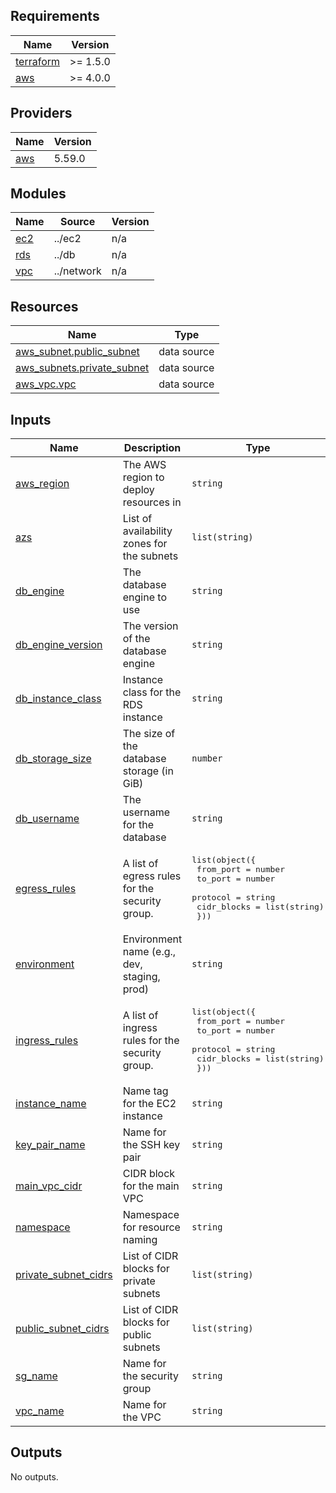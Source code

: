 <!-- BEGIN_TF_DOCS -->
## Requirements

| Name | Version |
|------|---------|
| <a name="requirement_terraform"></a> [terraform](#requirement\_terraform) | >= 1.5.0 |
| <a name="requirement_aws"></a> [aws](#requirement\_aws) | >= 4.0.0 |

## Providers

| Name | Version |
|------|---------|
| <a name="provider_aws"></a> [aws](#provider\_aws) | 5.59.0 |

## Modules

| Name | Source | Version |
|------|--------|---------|
| <a name="module_ec2"></a> [ec2](#module\_ec2) | ../ec2 | n/a |
| <a name="module_rds"></a> [rds](#module\_rds) | ../db | n/a |
| <a name="module_vpc"></a> [vpc](#module\_vpc) | ../network | n/a |

## Resources

| Name | Type |
|------|------|
| [aws_subnet.public_subnet](https://registry.terraform.io/providers/hashicorp/aws/latest/docs/data-sources/subnet) | data source |
| [aws_subnets.private_subnet](https://registry.terraform.io/providers/hashicorp/aws/latest/docs/data-sources/subnets) | data source |
| [aws_vpc.vpc](https://registry.terraform.io/providers/hashicorp/aws/latest/docs/data-sources/vpc) | data source |

## Inputs

| Name | Description | Type | Default | Required |
|------|-------------|------|---------|:--------:|
| <a name="input_aws_region"></a> [aws\_region](#input\_aws\_region) | The AWS region to deploy resources in | `string` | n/a | yes |
| <a name="input_azs"></a> [azs](#input\_azs) | List of availability zones for the subnets | `list(string)` | n/a | yes |
| <a name="input_db_engine"></a> [db\_engine](#input\_db\_engine) | The database engine to use | `string` | n/a | yes |
| <a name="input_db_engine_version"></a> [db\_engine\_version](#input\_db\_engine\_version) | The version of the database engine | `string` | n/a | yes |
| <a name="input_db_instance_class"></a> [db\_instance\_class](#input\_db\_instance\_class) | Instance class for the RDS instance | `string` | n/a | yes |
| <a name="input_db_storage_size"></a> [db\_storage\_size](#input\_db\_storage\_size) | The size of the database storage (in GiB) | `number` | n/a | yes |
| <a name="input_db_username"></a> [db\_username](#input\_db\_username) | The username for the database | `string` | n/a | yes |
| <a name="input_egress_rules"></a> [egress\_rules](#input\_egress\_rules) | A list of egress rules for the security group. | <pre>list(object({<br>    from_port   = number<br>    to_port     = number<br>    protocol    = string<br>    cidr_blocks = list(string)<br>  }))</pre> | n/a | yes |
| <a name="input_environment"></a> [environment](#input\_environment) | Environment name (e.g., dev, staging, prod) | `string` | n/a | yes |
| <a name="input_ingress_rules"></a> [ingress\_rules](#input\_ingress\_rules) | A list of ingress rules for the security group. | <pre>list(object({<br>    from_port   = number<br>    to_port     = number<br>    protocol    = string<br>    cidr_blocks = list(string)<br>  }))</pre> | n/a | yes |
| <a name="input_instance_name"></a> [instance\_name](#input\_instance\_name) | Name tag for the EC2 instance | `string` | n/a | yes |
| <a name="input_key_pair_name"></a> [key\_pair\_name](#input\_key\_pair\_name) | Name for the SSH key pair | `string` | n/a | yes |
| <a name="input_main_vpc_cidr"></a> [main\_vpc\_cidr](#input\_main\_vpc\_cidr) | CIDR block for the main VPC | `string` | n/a | yes |
| <a name="input_namespace"></a> [namespace](#input\_namespace) | Namespace for resource naming | `string` | n/a | yes |
| <a name="input_private_subnet_cidrs"></a> [private\_subnet\_cidrs](#input\_private\_subnet\_cidrs) | List of CIDR blocks for private subnets | `list(string)` | n/a | yes |
| <a name="input_public_subnet_cidrs"></a> [public\_subnet\_cidrs](#input\_public\_subnet\_cidrs) | List of CIDR blocks for public subnets | `list(string)` | n/a | yes |
| <a name="input_sg_name"></a> [sg\_name](#input\_sg\_name) | Name for the security group | `string` | n/a | yes |
| <a name="input_vpc_name"></a> [vpc\_name](#input\_vpc\_name) | Name for the VPC | `string` | n/a | yes |

## Outputs

No outputs.
<!-- END_TF_DOCS -->